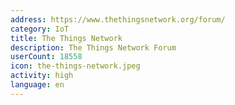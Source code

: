 ```yaml
---
address: https://www.thethingsnetwork.org/forum/
category: IoT
title: The Things Network
description: The Things Network Forum
userCount: 18558
icon: the-things-network.jpeg
activity: high
language: en
---
```

